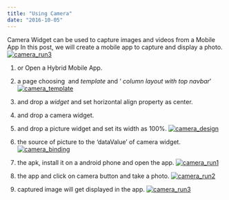 ```yaml
---
title: "Using Camera"
date: "2016-10-05"
---
```


Camera Widget can be used to capture images and videos from a Mobile App In this post, we will create a mobile app to capture and display a photo. [![camera_run3](../assets/camera_run3.png)](../assets/camera_run3.png)

1. or Open a Hybrid Mobile App.
2. a page choosing  and _template_ and ‘ _column layout with top navbar_’ [![camera_template](../assets/camera_template.png)](../assets/camera_template.png)
3. and drop a _widget_ and set horizontal align property as center.
4. and drop a camera widget.
5. and drop a picture widget and set its width as 100%. [![camera_design](../assets/camera_design.png)](../assets/camera_design.png)
6. the source of picture to the ‘dataValue’ of camera widget. [![camera_binding](../assets/camera_binding.png)](../assets/camera_binding.png)

1. the apk, install it on a android phone and open the app. [![camera_run1](../assets/camera_run1.png)](../assets/camera_run1.png)
2. the app and click on camera button and take a photo. [![camera_run2](../assets/camera_run2.png)](../assets/camera_run2.png)
3. captured image will get displayed in the app. [![camera_run3](../assets/camera_run3.png)](../assets/camera_run3.png)

